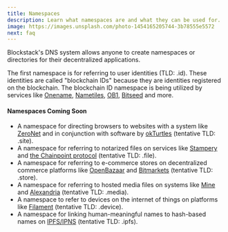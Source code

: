 ```yaml
---
title: Namespaces
description: Learn what namespaces are and what they can be used for.
image: https://images.unsplash.com/photo-1454165205744-3b78555e5572
next: faq
---
```


Blockstack's DNS system allows anyone to create namespaces or directories for their decentralized applications.

The first namespace is for referring to user identities (TLD: .id). These identities are called "blockchain IDs" because they are identities registered on the blockchain. The blockchain ID namespace is being utilized by services like [Onename](https://onename.com), [Nametiles](http://nametiles.co), [OB1](http://ob1.io), [Bitseed](http://bitseed.org) and more.

#### Namespaces Coming Soon

- A namespace for directing browsers to websites with a system like [ZeroNet](http://zeronet.io/) and in conjunction with software by [okTurtles](https://okturtles.com) (tentative TLD: .site).
- A namespace for referring to notarized files on services like [Stampery](http://stampery.co) and [the Chainpoint protocol](https://github.com/chainpoint/chainpoint) (tentative TLD: .file).
- A namespace for referring to e-commerce stores on decentralized commerce platforms like [OpenBazaar](http://openbazaar.org) and [Bitmarkets](http://bitmarkets.org) (tentative TLD: .store).
- A namespace for referring to hosted media files on systems like [Mine](http://mine.nyc) and [Alexandria](http://blocktech.com) (tentative TLD: .media).
- A namespace to refer to devices on the internet of things on platforms like [Filament](http://filament.com/) (tentative TLD: .device).
- A namespace for linking human-meaningful names to hash-based names on [IPFS/IPNS](https://ipfs.io) (tentative TLD: .ipfs).

